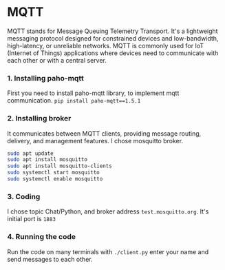# MQTT
MQTT stands for Message Queuing Telemetry Transport. It's a lightweight messaging protocol designed for constrained devices and low-bandwidth, high-latency, or unreliable networks. MQTT is commonly used for IoT (Internet of Things) applications where devices need to communicate with each other or with a central server.

### 1. Installing paho-mqtt
First you need to install paho-mqtt library, to implement mqtt communication.
`pip install paho-mqtt==1.5.1`
### 2. Installing broker
It communicates between MQTT clients, providing message routing, delivery, and management features. I chose mosquitto broker.
```bash
sudo apt update
sudo apt install mosquitto
sudo apt install mosquitto-clients
sudo systemctl start mosquitto
sudo systemctl enable mosquitto
```
### 3. Coding
I chose topic Chat/Python, and broker address `test.mosquitto.org`. It's initial port is `1883`
### 4. Running the code
Run the code on many terminals with `./client.py` enter your name and send messages to each other.
